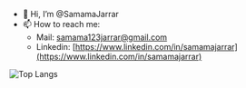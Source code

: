 - 👋 Hi, I’m @SamamaJarrar
- 📫 How to reach me:
    - Mail: [samama123jarrar@gmail.com](mailto:samama123jarrar@gmail.com)
    - Linkedin: [https://www.linkedin.com/in/samamajarrar](https://www.linkedin.com/in/samamajarrar)

![Top Langs](https://github-readme-stats.vercel.app/api/top-langs/?username=SamamaJarrar)
